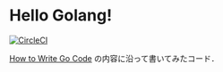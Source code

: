 # Hello Golang!

[![CircleCI](https://circleci.com/gh/snobutaka/hello-golang.svg?style=svg)](https://circleci.com/gh/snobutaka/hello-golang)

[How to Write Go Code](https://golang.org/doc/code.html) の内容に沿って書いてみたコード．
